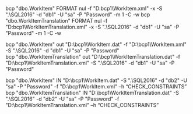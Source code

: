 
bcp "dbo.WorkItem" FORMAT nul -f "D:bcp1\WorkItem.xml" -x -S ".\SQL2016" -d "db1" -U "sa" -P "Password" -m 1 -C -w
bcp "dbo.WorkItemTranslation" FORMAT nul -f "D:bcp1\WorkItemTranslation.xml" -x -S ".\SQL2016" -d "db1" -U "sa" -P "Password" -m 1 -C -w

bcp "dbo.WorkItem" out "D:\bcp1\WorkItem.dat" -f "D:\bcp1\WorkItem.xml" -S ".\SQL2016" -d "db1" -U "sa" -P "Password"  
bcp "dbo.WorkItemTranslation" out "D:\bcp1\WorkItemTranslation.dat" -f "D:\bcp1\WorkItemTranslation.xml" -S ".\SQL2016" -d "db1" -U "sa" -P "Password"  

bcp "dbo.WorkItem" IN "D:\bcp1\WorkItem.dat"  -S ".\SQL2016" -d "db2" -U "sa" -P "Password" -f "D:\bcp1\WorkItem.xml" –h “CHECK_CONSTRAINTS” 
bcp "dbo.WorkItemTranslation" IN "D:\bcp1\WorkItemTranslation.dat"  -S ".\SQL2016" -d "db2" -U "sa" -P "Password" -f "D:\bcp1\WorkItemTranslation.xml" –h “CHECK_CONSTRAINTS” 
